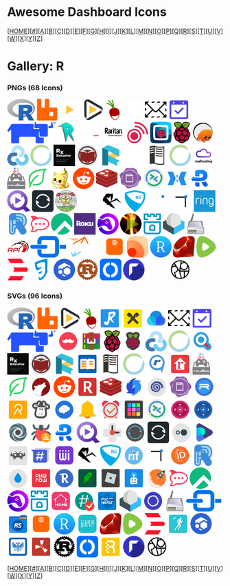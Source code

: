 # Awesome Dashboard Icons

[[HOME](..)][[#](gallery.md)][[A](gallery-a.md)][[B](gallery-b.md)][[C](gallery-c.md)][[D](gallery-d.md)][[E](gallery-e.md)][[F](gallery-f.md)][[G](gallery-g.md)][[H](gallery-h.md)][[I](gallery-i.md)][[J](gallery-j.md)][[K](gallery-k.md)][[L](gallery-l.md)][[M](gallery-m.md)][[N](gallery-n.md)][[O](gallery-o.md)][[P](gallery-p.md)][[Q](gallery-q.md)][[R](gallery-r.md)][[S](gallery-s.md)][[T](gallery-t.md)][[U](gallery-u.md)][[V](gallery-v.md)][[W](gallery-w.md)][[X](gallery-x.md)][[Y](gallery-y.md)][[Z](gallery-z.md)]

# Gallery: R

### PNGs (68 Icons)

<img src="../icons/r.png" alt="r" height="50"> <img src="../icons/rabbitmq.png" alt="rabbitmq" height="50"> <img src="../icons/radarr-light.png" alt="radarr-light" height="50"> <img src="../icons/radarr.png" alt="radarr" height="50"> <img src="../icons/radicale.png" alt="radicale" height="50"> <img src="../icons/rainloop-light.png" alt="rainloop-light" height="50"> <img src="../icons/rainloop.png" alt="rainloop" height="50"> <img src="../icons/rallly.png" alt="rallly" height="50"> <img src="../icons/rancher.png" alt="rancher" height="50"> <img src="../icons/raneto.png" alt="raneto" height="50"> <img src="../icons/raritan-light.png" alt="raritan-light" height="50"> <img src="../icons/raritan.png" alt="raritan" height="50"> <img src="../icons/raspap.png" alt="raspap" height="50"> <img src="../icons/raspberrymatic.png" alt="raspberrymatic" height="50"> <img src="../icons/raspberrypi.png" alt="raspberrypi" height="50"> <img src="../icons/rathole.png" alt="rathole" height="50"> <img src="../icons/rclone.png" alt="rclone" height="50"> <img src="../icons/rdt-client.png" alt="rdt-client" height="50"> <img src="../icons/reactive-resume.png" alt="reactive-resume" height="50"> <img src="../icons/readarr.png" alt="readarr" height="50"> <img src="../icons/readeck.png" alt="readeck" height="50"> <img src="../icons/readthedocs-light.png" alt="readthedocs-light" height="50"> <img src="../icons/readthedocs.png" alt="readthedocs" height="50"> <img src="../icons/real-debrid.png" alt="real-debrid" height="50"> <img src="../icons/realhosting.png" alt="realhosting" height="50"> <img src="../icons/recalbox.png" alt="recalbox" height="50"> <img src="../icons/recipesage.png" alt="recipesage" height="50"> <img src="../icons/recipya.png" alt="recipya" height="50"> <img src="../icons/reddit.png" alt="reddit" height="50"> <img src="../icons/redis.png" alt="redis" height="50"> <img src="../icons/rekor.png" alt="rekor" height="50"> <img src="../icons/remmina.png" alt="remmina" height="50"> <img src="../icons/remotely.png" alt="remotely" height="50"> <img src="../icons/requestly.png" alt="requestly" height="50"> <img src="../icons/requestrr.png" alt="requestrr" height="50"> <img src="../icons/resiliosync.png" alt="resiliosync" height="50"> <img src="../icons/restic.png" alt="restic" height="50"> <img src="../icons/rhasspy-light.png" alt="rhasspy-light" height="50"> <img src="../icons/rhasspy.png" alt="rhasspy" height="50"> <img src="../icons/rhodecode.png" alt="rhodecode" height="50"> <img src="../icons/rimgo-light.png" alt="rimgo-light" height="50"> <img src="../icons/rimgo.png" alt="rimgo" height="50"> <img src="../icons/ring.png" alt="ring" height="50"> <img src="../icons/riot.png" alt="riot" height="50"> <img src="../icons/rocketchat.png" alt="rocketchat" height="50"> <img src="../icons/rocky-linux.png" alt="rocky-linux" height="50"> <img src="../icons/roku.png" alt="roku" height="50"> <img src="../icons/romm.png" alt="romm" height="50"> <img src="../icons/rompya.png" alt="rompya" height="50"> <img src="../icons/rook.png" alt="rook" height="50"> <img src="../icons/roundcube.png" alt="roundcube" height="50"> <img src="../icons/router.png" alt="router" height="50"> <img src="../icons/rpi-monitor.png" alt="rpi-monitor" height="50"> <img src="../icons/rport.png" alt="rport" height="50"> <img src="../icons/rspamd.png" alt="rspamd" height="50"> <img src="../icons/rss-bridge.png" alt="rss-bridge" height="50"> <img src="../icons/rsshub.png" alt="rsshub" height="50"> <img src="../icons/rstudio.png" alt="rstudio" height="50"> <img src="../icons/ruby.png" alt="ruby" height="50"> <img src="../icons/rumble.png" alt="rumble" height="50"> <img src="../icons/rundeck.png" alt="rundeck" height="50"> <img src="../icons/runeaudio.png" alt="runeaudio" height="50"> <img src="../icons/runonflux.png" alt="runonflux" height="50"> <img src="../icons/rust.png" alt="rust" height="50"> <img src="../icons/rustdesk.png" alt="rustdesk" height="50"> <img src="../icons/rutorrent.png" alt="rutorrent" height="50"> <img src="../icons/ryot-light.png" alt="ryot-light" height="50"> <img src="../icons/ryot.png" alt="ryot" height="50">

### SVGs (96 Icons)

<img src="../icons/r.svg" alt="r" height="50"> <img src="../icons/rabbitmq.svg" alt="rabbitmq" height="50"> <img src="../icons/radarr.svg" alt="radarr" height="50"> <img src="../icons/radicale.svg" alt="radicale" height="50"> <img src="../icons/radiotunes.svg" alt="radiotunes" height="50"> <img src="../icons/raiffeisen.svg" alt="raiffeisen" height="50"> <img src="../icons/raindrop.svg" alt="raindrop" height="50"> <img src="../icons/rainloop.svg" alt="rainloop" height="50"> <img src="../icons/rallly.svg" alt="rallly" height="50"> <img src="../icons/rancher.svg" alt="rancher" height="50"> <img src="../icons/rappi.svg" alt="rappi" height="50"> <img src="../icons/rar.svg" alt="rar" height="50"> <img src="../icons/raspberrypi.svg" alt="raspberrypi" height="50"> <img src="../icons/raspcontroller.svg" alt="raspcontroller" height="50"> <img src="../icons/rclone.svg" alt="rclone" height="50"> <img src="../icons/rdt-client.svg" alt="rdt-client" height="50"> <img src="../icons/reactive-fast-search.svg" alt="reactive-fast-search" height="50"> <img src="../icons/reactive-resume.svg" alt="reactive-resume" height="50"> <img src="../icons/readarr.svg" alt="readarr" height="50"> <img src="../icons/readeck.svg" alt="readeck" height="50"> <img src="../icons/readera.svg" alt="readera" height="50"> <img src="../icons/readthedocs.svg" alt="readthedocs" height="50"> <img src="../icons/real-debrid.svg" alt="real-debrid" height="50"> <img src="../icons/real-player.svg" alt="real-player" height="50"> <img src="../icons/realtor-com.svg" alt="realtor-com" height="50"> <img src="../icons/recalbox.svg" alt="recalbox" height="50"> <img src="../icons/recipesage.svg" alt="recipesage" height="50"> <img src="../icons/red-moon.svg" alt="red-moon" height="50"> <img src="../icons/reddit.svg" alt="reddit" height="50"> <img src="../icons/redfin.svg" alt="redfin" height="50"> <img src="../icons/redis.svg" alt="redis" height="50"> <img src="../icons/redream.svg" alt="redream" height="50"> <img src="../icons/reicast.svg" alt="reicast" height="50"> <img src="../icons/rekor.svg" alt="rekor" height="50"> <img src="../icons/relay-pro.svg" alt="relay-pro" height="50"> <img src="../icons/relive.svg" alt="relive" height="50"> <img src="../icons/rememberthemilk.svg" alt="rememberthemilk" height="50"> <img src="../icons/remind.svg" alt="remind" height="50"> <img src="../icons/reminder.svg" alt="reminder" height="50"> <img src="../icons/reminders.svg" alt="reminders" height="50"> <img src="../icons/remixlive.svg" alt="remixlive" height="50"> <img src="../icons/remmina.svg" alt="remmina" height="50"> <img src="../icons/remote-lg.svg" alt="remote-lg" height="50"> <img src="../icons/remote-tv.svg" alt="remote-tv" height="50"> <img src="../icons/repl-it.svg" alt="repl-it" height="50"> <img src="../icons/reportador-vlc.svg" alt="reportador-vlc" height="50"> <img src="../icons/requestly.svg" alt="requestly" height="50"> <img src="../icons/requestrr.svg" alt="requestrr" height="50"> <img src="../icons/rescuetime.svg" alt="rescuetime" height="50"> <img src="../icons/resilio-sync.svg" alt="resilio-sync" height="50"> <img src="../icons/resiliosync.svg" alt="resiliosync" height="50"> <img src="../icons/resplash.svg" alt="resplash" height="50"> <img src="../icons/retro-music.svg" alt="retro-music" height="50"> <img src="../icons/retroarch.svg" alt="retroarch" height="50"> <img src="../icons/revolution-irc.svg" alt="revolution-irc" height="50"> <img src="../icons/rewire.svg" alt="rewire" height="50"> <img src="../icons/rhasspy.svg" alt="rhasspy" height="50"> <img src="../icons/rhodecode.svg" alt="rhodecode" height="50"> <img src="../icons/rif-is-fun.svg" alt="rif-is-fun" height="50"> <img src="../icons/rimgo.svg" alt="rimgo" height="50"> <img src="../icons/ringid.svg" alt="ringid" height="50"> <img src="../icons/riot.svg" alt="riot" height="50"> <img src="../icons/ripple.svg" alt="ripple" height="50"> <img src="../icons/rive-gauche.svg" alt="rive-gauche" height="50"> <img src="../icons/robin.svg" alt="robin" height="50"> <img src="../icons/robinhood.svg" alt="robinhood" height="50"> <img src="../icons/roblox.svg" alt="roblox" height="50"> <img src="../icons/robokiller.svg" alt="robokiller" height="50"> <img src="../icons/rocket-browser.svg" alt="rocket-browser" height="50"> <img src="../icons/rocketchat.svg" alt="rocketchat" height="50"> <img src="../icons/rocky-linux.svg" alt="rocky-linux" height="50"> <img src="../icons/romm.svg" alt="romm" height="50"> <img src="../icons/rook.svg" alt="rook" height="50"> <img src="../icons/room-planner.svg" alt="room-planner" height="50"> <img src="../icons/root-checker.svg" alt="root-checker" height="50"> <img src="../icons/rosnalog.svg" alt="rosnalog" height="50"> <img src="../icons/roundcube.svg" alt="roundcube" height="50"> <img src="../icons/rounz.svg" alt="rounz" height="50"> <img src="../icons/router.svg" alt="router" height="50"> <img src="../icons/rport.svg" alt="rport" height="50"> <img src="../icons/rs-file-manager.svg" alt="rs-file-manager" height="50"> <img src="../icons/rss-bridge.svg" alt="rss-bridge" height="50"> <img src="../icons/rstudio.svg" alt="rstudio" height="50"> <img src="../icons/ruangguru.svg" alt="ruangguru" height="50"> <img src="../icons/ruby.svg" alt="ruby" height="50"> <img src="../icons/rumble.svg" alt="rumble" height="50"> <img src="../icons/rundeck.svg" alt="rundeck" height="50"> <img src="../icons/runkeeper.svg" alt="runkeeper" height="50"> <img src="../icons/runonflux.svg" alt="runonflux" height="50"> <img src="../icons/russian-post.svg" alt="russian-post" height="50"> <img src="../icons/rust-game.svg" alt="rust-game" height="50"> <img src="../icons/rust.svg" alt="rust" height="50"> <img src="../icons/rustdesk.svg" alt="rustdesk" height="50"> <img src="../icons/rutaxi.svg" alt="rutaxi" height="50"> <img src="../icons/rutorrent.svg" alt="rutorrent" height="50"> <img src="../icons/ryot.svg" alt="ryot" height="50">

[[HOME](..)][[#](gallery.md)][[A](gallery-a.md)][[B](gallery-b.md)][[C](gallery-c.md)][[D](gallery-d.md)][[E](gallery-e.md)][[F](gallery-f.md)][[G](gallery-g.md)][[H](gallery-h.md)][[I](gallery-i.md)][[J](gallery-j.md)][[K](gallery-k.md)][[L](gallery-l.md)][[M](gallery-m.md)][[N](gallery-n.md)][[O](gallery-o.md)][[P](gallery-p.md)][[Q](gallery-q.md)][[R](gallery-r.md)][[S](gallery-s.md)][[T](gallery-t.md)][[U](gallery-u.md)][[V](gallery-v.md)][[W](gallery-w.md)][[X](gallery-x.md)][[Y](gallery-y.md)][[Z](gallery-z.md)]

